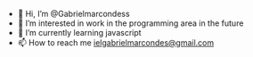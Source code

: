 - 👋 Hi, I’m @Gabrielmarcondess
- 👀 I’m interested in work in the programming area in the future
- 🌱 I’m currently learning javascript
- 📫 How to reach me ielgabrielmarcondes@gmail.com

